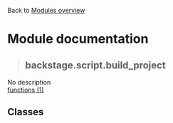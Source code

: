 Back to [Modules overview](https://github.com/pyrustic/backstage/blob/master/docs/modules/README.md)
  
# Module documentation
>## backstage.script.build\_project
No description
<br>
[functions (1)](https://github.com/pyrustic/backstage/blob/master/docs/modules/content/backstage.script.build_project/functions.md)


## Classes

